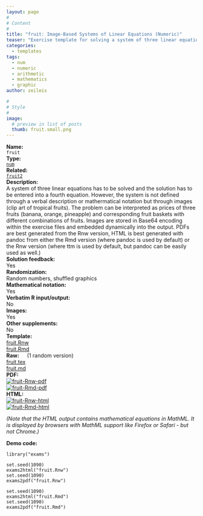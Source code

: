 ```yaml
---
layout: page
#
# Content
#
title: "fruit: Image-Based Systems of Linear Equations (Numeric)"
teaser: "Exercise template for solving a system of three linear equations (numeric answer) with a problem description based on shuffled images."
categories:
  - templates
tags:
  - num
  - numeric
  - arithmetic
  - mathematics
  - graphic
author: zeileis

#
# Style
#
image:
  # preview in list of posts
  thumb: fruit.small.png
---
```


<div class='row t1 b1'>
  <div class='medium-4 columns'><b>Name:</b></div>
  <div class='medium-8 columns'><code class="highlighter-rouge">fruit</code></div>
</div>
<div class='row t1 b1'>
  <div class='medium-4 columns'><b>Type:</b></div>
  <div class='medium-8 columns'><a href="{{ site.url }}/tag/num/"><code class="highlighter-rouge">num</code></a></div>
</div>
<div class='row t1 b1'>   <div class='medium-4 columns'><b>Related:</b></div>   <div class='medium-8 columns'><a href="{{ site.url }}/templates/fruit2/"><code class="highlighter-rouge">fruit2</code></a></div> </div>

<div class='row t20 b1'>
  <div class='medium-4 columns'><b>Description:</b></div>
  <div class='medium-8 columns'>A system of three linear equations has to be solved and the solution has to be entered into a fourth equation. However, the system is not defined through a verbal description or mathermatical notation but through images (clip art of tropical fruits). The problem can be interpreted as prices of three fruits (banana, orange, pineapple) and corresponding fruit baskets with different combinations of fruits. Images are stored in Base64 encoding within the exercise files and embedded dynamically into the output. PDFs are best generated from the Rnw version, HTML is best generated with pandoc from either the Rmd version (where pandoc is used by default) or the Rnw version (where ttm is used by default, but pandoc can be easily used as well.)</div>
</div>
<div class='row t1 b1'>
  <div class='medium-4 columns'><b>Solution feedback:</b></div>
  <div class='medium-8 columns'>Yes</div>
</div>
<div class='row t1 b1'>
  <div class='medium-4 columns'><b>Randomization:</b></div>
  <div class='medium-8 columns'>Random numbers, shuffled graphics</div>
</div>
<div class='row t1 b1'>
  <div class='medium-4 columns'><b>Mathematical notation:</b></div>
  <div class='medium-8 columns'>Yes</div>
</div>
<div class='row t1 b1'>
  <div class='medium-4 columns'><b>Verbatim R input/output:</b></div>
  <div class='medium-8 columns'>No</div>
</div>
<div class='row t1 b1'>
  <div class='medium-4 columns'><b>Images:</b></div>
  <div class='medium-8 columns'>Yes</div>
</div>
<div class='row t1 b1'>
  <div class='medium-4 columns'><b>Other supplements:</b></div>
  <div class='medium-8 columns'>No</div>
</div>

<div class='row t20 b1'>
  <div class='medium-4 columns'><b>Template:</b></div>
  <div class='medium-4 columns'><a href="{{ site.url }}/assets/posts/2018-05-15-fruit//fruit.Rnw">fruit.Rnw</a></div>
  <div class='medium-4 columns'><a href="{{ site.url }}/assets/posts/2018-05-15-fruit//fruit.Rmd">fruit.Rmd</a></div>
</div>
<div class='row t1 b1'>
  <div class='medium-4 columns'><b>Raw:</b> (1 random version)</div>
  <div class='medium-4 columns'><a href="{{ site.url }}/assets/posts/2018-05-15-fruit//fruit.tex">fruit.tex</a></div>
  <div class='medium-4 columns'><a href="{{ site.url }}/assets/posts/2018-05-15-fruit//fruit.md" >fruit.md</a></div>
</div>
<div class='row t1 b1'>
  <div class='medium-4 columns'><b>PDF:</b></div>
  <div class='medium-4 columns'><a href="{{ site.url }}/assets/posts/2018-05-15-fruit//fruit-Rnw.pdf"><img src="{{ site.url }}/assets/posts/2018-05-15-fruit//fruit-Rnw-pdf.png" alt="fruit-Rnw-pdf"/></a></div>
  <div class='medium-4 columns'><a href="{{ site.url }}/assets/posts/2018-05-15-fruit//fruit-Rmd.pdf"><img src="{{ site.url }}/assets/posts/2018-05-15-fruit//fruit-Rmd-pdf.png" alt="fruit-Rmd-pdf"/></a></div>
</div>
<div class='row t1 b20'>
  <div class='medium-4 columns'><b>HTML:</b></div>
  <div class='medium-4 columns'><a href="{{ site.url }}/assets/posts/2018-05-15-fruit//fruit-Rnw.html"><img src="{{ site.url }}/assets/posts/2018-05-15-fruit//fruit-Rnw-html.png" alt="fruit-Rnw-html"/></a></div>
  <div class='medium-4 columns'><a href="{{ site.url }}/assets/posts/2018-05-15-fruit//fruit-Rmd.html"><img src="{{ site.url }}/assets/posts/2018-05-15-fruit//fruit-Rmd-html.png" alt="fruit-Rmd-html"/></a></div>
</div>

_(Note that the HTML output contains mathematical equations in MathML. It is displayed by browsers with MathML support like Firefox or Safari - but not Chrome.)_

**Demo code:**

<pre><code class="prettyprint ">library(&quot;exams&quot;)

set.seed(1090)
exams2html(&quot;fruit.Rnw&quot;)
set.seed(1090)
exams2pdf(&quot;fruit.Rnw&quot;)

set.seed(1090)
exams2html(&quot;fruit.Rmd&quot;)
set.seed(1090)
exams2pdf(&quot;fruit.Rmd&quot;)</code></pre>
